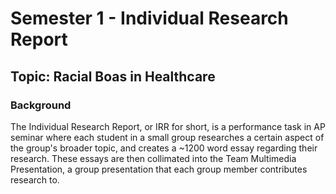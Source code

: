 # Semester 1 - Individual Research Report
## Topic: Racial Boas in Healthcare

### Background
The Individual Research Report, or IRR for short, is a performance task in AP seminar where each student in a small group researches a certain aspect of the group's broader topic, and creates a ~1200 word essay regarding their research. These essays are then collimated into the Team Multimedia Presentation, a group presentation that each group member contributes research to. 